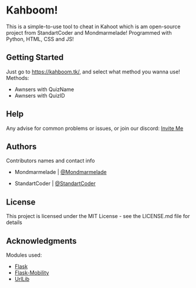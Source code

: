 # Kahboom!

This is a simple-to-use tool to cheat in Kahoot which is am open-source project
from StandartCoder and Mondmarmelade! Programmed with Python, HTML, CSS and JS!

## Getting Started

Just go to https://kahboom.tk/, and select what method you wanna use!
Methods:

- Awnsers with QuizName
- Awnsers with QuizID

## Help

Any advise for common problems or issues, or join our discord: [Invite Me](https://discord.gg/invite/nVuqgnWKN6)

## Authors

Contributors names and contact info

- Mondmarmelade | [@Mondmarmelade](https://github.com/Mondmarmelade)

- StandartCoder | [@StandartCoder](https://github.com/StandartCoder)

## License

This project is licensed under the MIT License - see the LICENSE.md file for details

## Acknowledgments

Modules used:

- [Flask](https://palletsprojects.com/p/flask/)
- [Flask-Mobility](https://flask-mobility.readthedocs.io/en/latest/)
- [UrlLib](https://urllib3.readthedocs.io/en/stable/)
